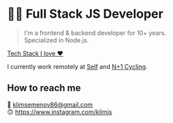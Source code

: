 # 👨‍💻 Full Stack JS Developer

> I'm a frontend & backend developer for 10+ years.  
> Specialized in Node.js.

[Tech Stack I love ❤️](https://github.com/stars/klimjs/lists/tech-stack-i-love)

I currently work remotely at [Self](https://www.selfstudio.se) and [N+1 Cycling](https://nplus1.cc).

## How to reach me
📧 klimsemenov86@gmail.com  
🙃 https://www.instagram.com/klimjs
